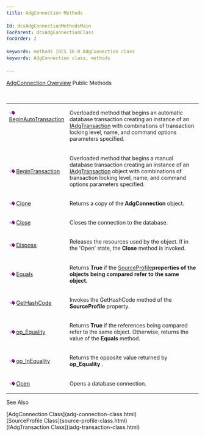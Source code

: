 ```yaml
---
title: AdgConnection Methods

Id: dcsAdgConnectionMethodsMain
TocParent: dcsAdgConnectionClass
TocOrder: 2

keywords: methods [DCS 16.0 AdgConnection class
keywords: AdgConnection class, methods

---
```


[AdgConnection Overview](adg-connection-class.html) 
Public Methods

<br />

<table class="dtTABLE" id="table2" x-use-null-cells="x-use-null-cells" style="border-spacing: 0px" cellspacing="0">
          <colgroup span="1">
            <col span="1" style="WIDTH: 20%" />
            <col span="1" style="WIDTH: 70%" />
          </colgroup>
          <tr valign="top">
            <td colspan="1" rowspan="1">

<img alt="public property" src="images/public-method.gif" x-maintain-ratio="TRUE" width="15" height="11" border="0" /> [ BeginAutoTransaction](adg-connection-class-begin-auto-transaction-method-main.html) 
</td>
            <td colspan="1" rowspan="1">

Overloaded method that begins an automatic database transaction creating an instance of an [IAdgTransaction](iadg-transaction-class.html) with combinations of transaction locking level, name, and command options parameters specified.
</td>
          </tr>
          <tr>
            <td colspan="1" rowspan="1">

<img alt="public property" src="images/public-method.gif" x-maintain-ratio="TRUE" width="15" height="11" border="0" /> [ BeginTransaction](adg-connection-class-begin-transaction-method-main.html) 
</td>
            <td colspan="1" rowspan="1">

Overloaded method that begins a manual database transaction creating an instance of an [IAdgTransaction](iadg-transaction-class.html) object with combinations of transaction locking level, name, and command options parameters specified.
</td>
          </tr>
          <tr>
            <td colspan="1" rowspan="1">

<img alt="public property" src="images/public-method.gif" x-maintain-ratio="TRUE" width="15" height="11" border="0" /> [ Clone](adg-connection-class-clone-method.html) 
</td>
            <td colspan="1" rowspan="1">

Returns a copy of the **AdgConnection** object.
</td>
          </tr>
          <tr>
            <td colspan="1" rowspan="1">

<img alt="public property" src="images/public-method.gif" x-maintain-ratio="TRUE" width="15" height="11" border="0" /> [ Close](adg-connection-class-close-method.html) 
</td>
            <td colspan="1" rowspan="1">

Closes the connection to the database.
</td>
          </tr>
          <tr>
            <td colspan="1" rowspan="1">

<img alt="public property" src="images/public-method.gif" x-maintain-ratio="TRUE" width="15" height="11" border="0" /> [ Dispose](adg-connection-class-dispose-method.html) 
</td>
            <td colspan="1" rowspan="1">

Releases the resources used by the object. If in the 'Open' state, the **Close** method is invoked.
</td>
          </tr>
          <tr>
            <td colspan="1" rowspan="1">

<img alt="public property" src="images/public-method.gif" x-maintain-ratio="TRUE" width="15" height="11" border="0" /> [ Equals](adg-connection-class-equals-method.html) 
</td>
            <td colspan="1" rowspan="1">

Returns **True** if the [ SourceProfile](adg-connection-class-source-profile-property.html)<strong />properties of the objects being compared refer to the same object.
</td>
          </tr>
          <tr>
            <td colspan="1" rowspan="1">

<img alt="public property" src="images/public-method.gif" x-maintain-ratio="TRUE" width="15" height="11" border="0" /> [ GetHashCode](adg-connection-class-get-hash-code-method.html) 
</td>
            <td colspan="1" rowspan="1">

Invokes the GetHashCode method of the **SourceProfile** property.
</td>
          </tr>
          <tr>
            <td colspan="1" rowspan="1">

<img alt="public property" src="images/public-method.gif" x-maintain-ratio="TRUE" width="15" height="11" border="0" /> [ op_Equality](adg-connectionclassop-equality-method.html) 
</td>
            <td colspan="1" rowspan="1">

Returns **True** if the references being compared refer to the same object. Otherwise, returns the value of the **Equals** method.
</td>
          </tr>
          <tr>
            <td colspan="1" rowspan="1">

<img alt="public property" src="images/public-method.gif" x-maintain-ratio="TRUE" width="15" height="11" border="0" /> [ op_InEquality](adg-connection-classop-inequality-method.html) 
</td>
            <td colspan="1" rowspan="1">

Returns the opposite value returned by **op_Equality** .
</td>
          </tr>
          <tr>
            <td colspan="1" rowspan="1">

<img alt="public property" src="images/public-method.gif" x-maintain-ratio="TRUE" width="15" height="11" border="0" /> [ Open](adg-connection-class-open-method.html) 
</td>
            <td colspan="1" rowspan="1">

Opens a database connection.
</td>
          </tr>
</table>

See Also

<dl />
      [AdgConnection Class](adg-connection-class.html)
      <br />
      [SourceProfile Class](source-profile-class.html)
      <br />
      [IAdgTransaction Class](iadg-transaction-class.html)

